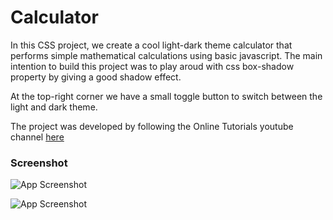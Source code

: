 
# Calculator 

In this CSS project, we create a cool light-dark theme calculator that performs simple mathematical calculations using basic javascript. The main intention to build this project was to play aroud with css box-shadow property by giving a good shadow effect. 

At the top-right corner we have a small toggle button to switch between the light and dark theme.

The project was developed by following the Online Tutorials youtube channel [here](https://www.youtube.com/watch?v=t6jxqGQduWk&t=77s)

### Screenshot

![App Screenshot](https://i.postimg.cc/sXhpVKFL/Screenshot-2023-02-21-at-17-17-21.png)

![App Screenshot](https://i.postimg.cc/RZg1GNQg/Screenshot-2023-02-21-at-17-17-09.png)


